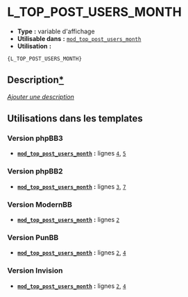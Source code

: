 # L_TOP_POST_USERS_MONTH
* __Type__ __:__ variable d'affichage
* __Utilisable dans__ __:__ [`mod_top_post_users_month`](../tpl/mod_top_post_users_month.md#readme)
* __Utilisation__ __:__

```smarty
{L_TOP_POST_USERS_MONTH}
```

## Description[*](https://fa-tvars.appspot.com/var/L_TOP_POST_USERS_MONTH)
[*Ajouter une description*](https://fa-tvars.appspot.com/var/L_TOP_POST_USERS_MONTH)

## Utilisations dans les templates

### Version phpBB3
* __[`mod_top_post_users_month`](../tpl/mod_top_post_users_month.md#readme)__ __:__ lignes [`4`](../src/prosilver/mod_top_post_users_month.tpl#L4), [`5`](../src/prosilver/mod_top_post_users_month.tpl#L5)

### Version phpBB2
* __[`mod_top_post_users_month`](../tpl/mod_top_post_users_month.md#readme)__ __:__ lignes [`3`](../src/subsilver/mod_top_post_users_month.tpl#L3), [`7`](../src/subsilver/mod_top_post_users_month.tpl#L7)

### Version ModernBB
* __[`mod_top_post_users_month`](../tpl/mod_top_post_users_month.md#readme)__ __:__ lignes [`2`](../src/modernbb/mod_top_post_users_month.tpl#L2)

### Version PunBB
* __[`mod_top_post_users_month`](../tpl/mod_top_post_users_month.md#readme)__ __:__ lignes [`2`](../src/punbb/mod_top_post_users_month.tpl#L2), [`4`](../src/punbb/mod_top_post_users_month.tpl#L4)

### Version Invision
* __[`mod_top_post_users_month`](../tpl/mod_top_post_users_month.md#readme)__ __:__ lignes [`2`](../src/invision/mod_top_post_users_month.tpl#L2), [`4`](../src/invision/mod_top_post_users_month.tpl#L4)

